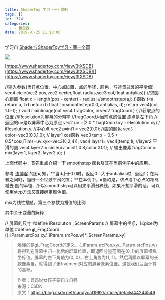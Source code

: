 ```yaml
---
title: ShaderToy 学习（一）圆形
tags: []
id: '374'
categories:
  - - 着色器
date: 2019-07-25 11:18:06
---
```


学习自 [Shader与ShaderToy学习 - 画一个圆](https://blog.csdn.net/ssssssilver/article/details/81129441)

![](http://www.upcknox.com/wp-content/uploads/2019/07/微信截图_20190725111453-1024x351.png)

[](https://www.shadertoy.com/view/3tXSDB)[](https://www.shadertoy.com/view/3tXSDB)[https://www.shadertoy.com/view/3tXSDB](https://www.shadertoy.com/view/3tXSDB)[](https://www.shadertoy.com/view/3tXSDB)

//输入参数(当前点位置，中心点位置，点的半径，颜色，与背景过渡的平滑值)
vec4 cicle(vec2 pos,vec2 center,float radius,vec3 col,float antialias){
    //求圆心距离
    float d = length(pos - center) - radius;
    //smoothstep(a,b,t)函数 t<a return a, t>b return b
    float t = smoothstep(0.0, antialias, d);
    return vec4(col, 1.0-t);
}
void mainImage(out vec4 fragColor, in vec2 fragCoord )
{
    //获取点的位置
    //iResolution为屏幕的分辨率
    //fragCoord为当前点的位置 原点是左下角
    //返回的uv是以屏幕中心为原点
    vec2 uv =(2.0 \* fragCoord.xy - iResolution.xy) / iResolution.y;
    //中心点
    vec2 point1 = vec2(0,0);
    //圆的颜色
    vec3 color=vec3(0.3,1,0);
    // layer1 cos函数
    vec3 temp = 0.5 + 0.5\*cos(iTime+uv.xyx+vec3(0,2,4));
    vec4 layer1= vec4(temp,1);
    //layer2 平滑的圆
    vec4 layer2 = cicle(uv,point1,0.8,color,0.01);
    // 输出像素
    fragColor = mix(layer1, layer2, layer2.a);
}

上面代码中，首先重点介绍一下 smoothstep 函数及其在当前例子中的应用。

参考 [该博客](https://blog.csdn.net/u010333737/article/details/82859246) 的图可知，**当d小于0.0时，返回0；大于antialias时，返回1；在两者之间时，返回一个过渡平滑的值；**在本例中，d指的是，该点与中心点的距离 减去 圆的半径，所以smoothstep可以用来平滑分界线，如果不想平滑的话，可以使用step方法来直接确定颜色值。

mix为线性插值，第三个参数为插值的比例

其中关于变量的解释：

// 屏幕的尺寸
#define iResolution \_ScreenParams
// 屏幕中的坐标，以pixel为单位
#define gl\_FragCoord ((\_iParam.srcPos.xy/\_iParam.srcPos.w)\*\_ScreenParams.xy) 

> 难懂的是gl\_FragCoord的定义。(\_iParam.srcPos.xy/\_iParam.srcPos.w)将得到在屏幕中归一化后的屏幕位置，即返回分量范围在(0, 1)的屏幕横纵坐标值。屏幕的左下角值为(0, 0)，右上角值为(1, 1)。然后再乘以屏幕的长款像素值，就得到了该fragment对应的屏幕像素位置。这是我们后面计算的基础。
> 
> 作者：妈妈说女孩子要自立自强  
> 来源：CSDN  
> 原文：https://blog.csdn.net/candycat1992/article/details/44244549